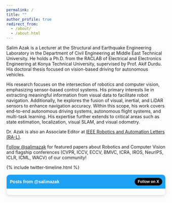 ```yaml
---
permalink: /
title: ""
author_profile: true
redirect_from: 
  - /about/
  - /about.html
---
```


Salim Azak is a Lecturer at the Structural and Earthquake Engineering Laboratory in the Department of Civil Engineering at Middle East Technical University. He holds a Ph.D. from the RACLAB of Electrical and Electronics Engineering at Konya Technical University, supervised by Prof. Akif Durdu. His doctoral thesis focused on vision-based driving for autonomous vehicles.

His research focuses on the intersection of robotics and computer vision, emphasizing sensor-based control systems. His primary interests lie in extracting meaningful information from visual data to facilitate robot navigation. Additionally, he explores the fusion of visual, inertial, and LiDAR sensors to enhance navigation accuracy. Within this scope, his work covers end-to-end autonomous driving systems, autonomous flight systems, and multi-task learning. His expertise further extends to critical areas such as state estimation, localization, visual SLAM, and visual odometry.

Dr. Azak is also an Associate Editor at [IEEE Robotics and Automation Letters (RA-L)](https://www.ieee-ras.org/publications/ra-l).  

<a class="twitter-follow-button" href="https://twitter.com/salimazak">Follow @salimazak</a> <span>for featured papers about Robotics and Computer Vision and flagship conferences (CVPR, ICCV, ECCV, BMVC, ICRA, IROS, NeurIPS, ICLR, ICML, WACV) of our community!</span>  

<!--# News-->
{% include twitter-timeline.html %}

<div id="twitter-feed-container">
    <div class="twitter-feed-header">
        <span>Posts from @salimazak</span>
        <a href="https://twitter.com/salimazak" target="_blank" class="follow-button">Follow on X</a>
    </div>
    <div id="twitter-feed"></div>
</div>

<script>
fetch('/_pages/tweets.json')
    .then(response => {
        if (!response.ok) {
            throw new Error('Network response was not ok');
        }
        return response.json();
    })
    .then(data => {
        const twitterFeed = document.getElementById('twitter-feed');
        data.forEach(tweet => {
            const tweetElement = document.createElement('div');
            tweetElement.className = 'tweet';
            tweetElement.innerHTML = `
                <div class="tweet-header">
                    <img src="https://abs.twimg.com/sticky/default_profile_images/default_profile_normal.png" alt="Profile Image">
                    <span class="username">@salimazak</span>
                </div>
                <p>${formatText(tweet.text)}</p>
                <small>${tweet.created_at ? new Date(tweet.created_at).toLocaleString() : 'Tarih bilgisi mevcut değil.'}</small>
            `;
            twitterFeed.appendChild(tweetElement);
        });
    })
    .catch(error => {
        console.error('There was a problem with the fetch operation:', error);
    });

function formatText(text) {
    return text.replace(/(@\w+)/g, '<a href="https://twitter.com/$1" target="_blank">$1</a>')
               .replace(/(#\w+)/g, '<a href="https://twitter.com/hashtag/$1" target="_blank">$1</a>')
               .replace(/(https?:\/\/[^\s]+)/g, '<a href="$1" target="_blank">$1</a>');
}
</script>

<style>
    #twitter-feed-container {
        max-width: 600px;
        margin: 0 auto;
        font-family: Arial, sans-serif;
        border: 1px solid #e1e8ed;
        border-radius: 10px;
        background-color: #ffffff;
        box-shadow: 0px 4px 8px rgba(0, 0, 0, 0.1);
    }
    .twitter-feed-header {
        display: flex;
        justify-content: space-between;
        align-items: center;
        padding: 10px;
        background-color: #1da1f2;
        color: #ffffff;
        font-weight: bold;
        border-top-left-radius: 10px;
        border-top-right-radius: 10px;
    }
    .twitter-feed-header .follow-button {
        background-color: #000;
        color: #fff;
        padding: 5px 10px;
        border-radius: 15px;
        text-decoration: none;
        font-size: 12px;
        font-weight: bold;
    }
    .twitter-feed-header .follow-button:hover {
        background-color: #333;
    }
    #twitter-feed {
        padding: 10px;
    }
    .tweet {
        border-bottom: 1px solid #e1e8ed;
        padding: 10px 0;
    }
    .tweet:last-child {
        border-bottom: none;
    }
    .tweet-header {
        display: flex;
        align-items: center;
        margin-bottom: 8px;
    }
    .tweet-header img {
        width: 40px;
        height: 40px;
        border-radius: 50%;
        margin-right: 10px;
    }
    .tweet-header .username {
        font-weight: bold;
        color: #1da1f2;
    }
    .tweet p {
        margin: 0;
        font-size: 14px;
        color: #333333;
    }
    .tweet small {
        color: #657786;
        font-size: 12px;
    }
</style>


<!--A data-driven personal website
======
Like many other Jekyll-based GitHub Pages templates, Academic Pages makes you separate the website's content from its form. The content & metadata of your website are in structured markdown files, while various other files constitute the theme, specifying how to transform that content & metadata into HTML pages. You keep these various markdown (.md), YAML (.yml), HTML, and CSS files in a public GitHub repository. Each time you commit and push an update to the repository, the [GitHub pages](https://pages.github.com/) service creates static HTML pages based on these files, which are hosted on GitHub's servers free of charge.

Many of the features of dynamic content management systems (like Wordpress) can be achieved in this fashion, using a fraction of the computational resources and with far less vulnerability to hacking and DDoSing. You can also modify the theme to your heart's content without touching the content of your site. If you get to a point where you've broken something in Jekyll/HTML/CSS beyond repair, your markdown files describing your talks, publications, etc. are safe. You can rollback the changes or even delete the repository and start over -- just be sure to save the markdown files! Finally, you can also write scripts that process the structured data on the site, such as [this one](https://github.com/academicpages/academicpages.github.io/blob/master/talkmap.ipynb) that analyzes metadata in pages about talks to display [a map of every location you've given a talk](https://academicpages.github.io/talkmap.html).

Getting started
======
1. Register a GitHub account if you don't have one and confirm your e-mail (required!)
1. Fork [this repository](https://github.com/academicpages/academicpages.github.io) by clicking the "fork" button in the top right. 
1. Go to the repository's settings (rightmost item in the tabs that start with "Code", should be below "Unwatch"). Rename the repository "[your GitHub username].github.io", which will also be your website's URL.
1. Set site-wide configuration and create content & metadata (see below -- also see [this set of diffs](http://archive.is/3TPas) showing what files were changed to set up [an example site](https://getorg-testacct.github.io) for a user with the username "getorg-testacct")
1. Upload any files (like PDFs, .zip files, etc.) to the files/ directory. They will appear at https://[your GitHub username].github.io/files/example.pdf.  
1. Check status by going to the repository settings, in the "GitHub pages" section

Site-wide configuration
------
The main configuration file for the site is in the base directory in [_config.yml](https://github.com/academicpages/academicpages.github.io/blob/master/_config.yml), which defines the content in the sidebars and other site-wide features. You will need to replace the default variables with ones about yourself and your site's github repository. The configuration file for the top menu is in [_data/navigation.yml](https://github.com/academicpages/academicpages.github.io/blob/master/_data/navigation.yml). For example, if you don't have a portfolio or blog posts, you can remove those items from that navigation.yml file to remove them from the header. 

Create content & metadata
------
For site content, there is one markdown file for each type of content, which are stored in directories like _publications, _talks, _posts, _teaching, or _pages. For example, each talk is a markdown file in the [_talks directory](https://github.com/academicpages/academicpages.github.io/tree/master/_talks). At the top of each markdown file is structured data in YAML about the talk, which the theme will parse to do lots of cool stuff. The same structured data about a talk is used to generate the list of talks on the [Talks page](https://academicpages.github.io/talks), each [individual page](https://academicpages.github.io/talks/2012-03-01-talk-1) for specific talks, the talks section for the [CV page](https://academicpages.github.io/cv), and the [map of places you've given a talk](https://academicpages.github.io/talkmap.html) (if you run this [python file](https://github.com/academicpages/academicpages.github.io/blob/master/talkmap.py) or [Jupyter notebook](https://github.com/academicpages/academicpages.github.io/blob/master/talkmap.ipynb), which creates the HTML for the map based on the contents of the _talks directory).

**Markdown generator**

I have also created [a set of Jupyter notebooks](https://github.com/academicpages/academicpages.github.io/tree/master/markdown_generator
) that converts a CSV containing structured data about talks or presentations into individual markdown files that will be properly formatted for the Academic Pages template. The sample CSVs in that directory are the ones I used to create my own personal website at stuartgeiger.com. My usual workflow is that I keep a spreadsheet of my publications and talks, then run the code in these notebooks to generate the markdown files, then commit and push them to the GitHub repository.

How to edit your site's GitHub repository
------
Many people use a git client to create files on their local computer and then push them to GitHub's servers. If you are not familiar with git, you can directly edit these configuration and markdown files directly in the github.com interface. Navigate to a file (like [this one](https://github.com/academicpages/academicpages.github.io/blob/master/_talks/2012-03-01-talk-1.md) and click the pencil icon in the top right of the content preview (to the right of the "Raw | Blame | History" buttons). You can delete a file by clicking the trashcan icon to the right of the pencil icon. You can also create new files or upload files by navigating to a directory and clicking the "Create new file" or "Upload files" buttons. 

Example: editing a markdown file for a talk
![Editing a markdown file for a talk](/images/editing-talk.png)

For more info
------
More info about configuring Academic Pages can be found in [the guide](https://academicpages.github.io/markdown/). The [guides for the Minimal Mistakes theme](https://mmistakes.github.io/minimal-mistakes/docs/configuration/) (which this theme was forked from) might also be helpful.-->
